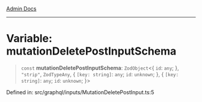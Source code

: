 [Admin Docs](/)

***

# Variable: mutationDeletePostInputSchema

> `const` **mutationDeletePostInputSchema**: `ZodObject`\<\{ `id`: `any`; \}, `"strip"`, `ZodTypeAny`, \{ `[key: string]`: `any`;  `id`: `unknown`; \}, \{ `[key: string]`: `any`;  `id`: `unknown`; \}\>

Defined in: src/graphql/inputs/MutationDeletePostInput.ts:5
